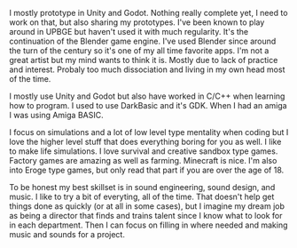 I mostly prototype in Unity and Godot. Nothing really complete yet, I need to work on that, but also sharing my prototypes. I've been known to play around in UPBGE but haven't used it with much regularity. It's the continuation of the Blender game engine. I've used Blender since around the turn of the century so it's one of my all time favorite apps. I'm not a great artist but my mind wants to think it is. Mostly due to lack of practice and interest. Probaly too much dissociation and living in my own head most of the time.

I mostly use Unity and Godot but also have worked in C/C++ when learning how to program. I used to use DarkBasic and it's GDK. When I had an amiga I was using Amiga BASIC.

I focus on simulations and a lot of low level type mentality when coding but I love the higher level stuff that does everything boring for you as well. I like to make life simulations. I love survival and creative sandbox type games. Factory games are amazing as well as farming. Minecraft is nice. I'm also into Eroge type games, but only read that part if you are over the age of 18.

To be honest my best skillset is in sound engineering, sound design, and music. I like to try a bit of everyting, all of the time. That doesn't help get things done as quickly (or at all in some cases), but I imagine my dream job as being a director that finds and trains talent since I know what to look for in each department. Then I can focus on filling in where needed and making music and sounds for a project. 

<!---
gff1979/gff1979 is a ✨ special ✨ repository because its `README.md` (this file) appears on your GitHub profile.
You can click the Preview link to take a look at your changes.
--->
